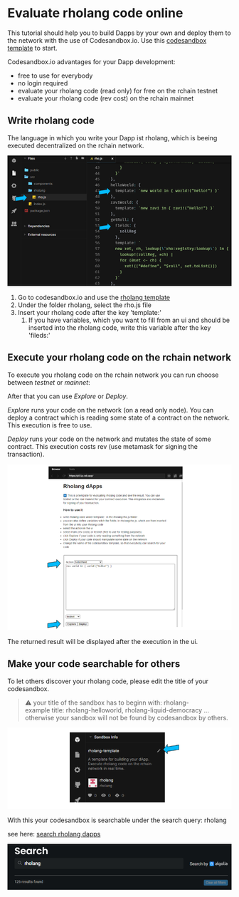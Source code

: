 # Evaluate rholang code online

This tutorial should help you to build Dapps by your own and deploy them to the network with the use of Codesandbox.io. Use this [codesandbox template](https://codesandbox.io/s/rholang-template-jd55p?file=/src/rholang/rho.js) to start.

Codesandbox.io advantages for your Dapp development:

- free to use for everybody
- no login required
- evaluate your rholang code (read only) for free on the rchain testnet
- evaluate your rholang code (rev cost) on the rchain mainnet

## Write rholang code

The language in which you write your Dapp ist rholang, which is beeing executed decentralized on the rchain network.

![rholang-code](./images/rho-file.png)

1. Go to codesandbox.io and use the [rholang template](https://codesandbox.io/s/rholang-template-jd55p?file=/src/rholang/rho.js)
1. Under the folder rholang, select the rho.js file
1. Insert your rholang code after the key 'template:'
   1. If you have variables, which you want to fill from an ui and should be inserted into the rholang code, write this variable after the key 'fileds:'

## Execute your rholang code on the rchain network

To execute you rholang code on the rchain network you can run choose between _testnet_ or _mainnet_:

After that you can use _Explore_ or _Deploy_.

_Explore_ runs your code on the network (on a read only node). You can deploy a contract which is reading some state of a contract on the network. This execution is free to use.

_Deploy_ runs your code on the network and mutates the state of some contract. This execution costs rev (use metamask for signing the transaction).

![view](./images/rho-view.png)

The returned result will be displayed after the execution in the ui.

## Make your code searchable for others

To let others discover your rholang code, please edit the title of your codesandbox.

> ⚠️ your title of the sandbox has to beginn with: rholang-  
> example title: rholang-helloworld, rholang-liquid-democracy ...  
> otherwise your sandbox will not be found by codesandbox by others.

![title](./images/rho-title.png)

With this your codesandbox is searchable under the search query: rholang

see here: [search rholang dapps](https://codesandbox.io/search?refinementList%5Btags%5D=&refinementList%5Bnpm_dependencies.dependency%5D=&page=1&configure%5BhitsPerPage%5D=12&query=rholang%20)

![search](./images/rho-search.png)
